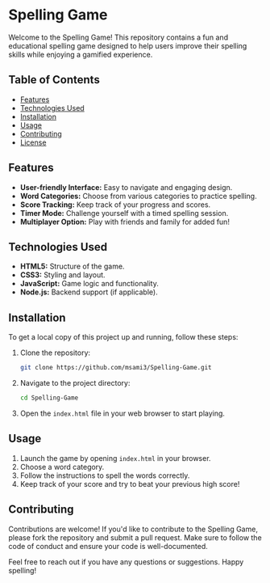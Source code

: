 # Spelling Game

Welcome to the Spelling Game! This repository contains a fun and educational spelling game designed to help users improve their spelling skills while enjoying a gamified experience.

## Table of Contents

- [Features](#features)
- [Technologies Used](#technologies-used)
- [Installation](#installation)
- [Usage](#usage)
- [Contributing](#contributing)
- [License](#license)

## Features

- **User-friendly Interface:** Easy to navigate and engaging design.
- **Word Categories:** Choose from various categories to practice spelling.
- **Score Tracking:** Keep track of your progress and scores.
- **Timer Mode:** Challenge yourself with a timed spelling session.
- **Multiplayer Option:** Play with friends and family for added fun!

## Technologies Used

- **HTML5:** Structure of the game.
- **CSS3:** Styling and layout.
- **JavaScript:** Game logic and functionality.
- **Node.js:** Backend support (if applicable).

## Installation

To get a local copy of this project up and running, follow these steps:

1. Clone the repository:
   ```bash
   git clone https://github.com/msami3/Spelling-Game.git
   ```

2. Navigate to the project directory:
   ```bash
   cd Spelling-Game
   ```

3. Open the `index.html` file in your web browser to start playing.

## Usage

1. Launch the game by opening `index.html` in your browser.
2. Choose a word category.
3. Follow the instructions to spell the words correctly.
4. Keep track of your score and try to beat your previous high score!

## Contributing

Contributions are welcome! If you'd like to contribute to the Spelling Game, please fork the repository and submit a pull request. Make sure to follow the code of conduct and ensure your code is well-documented.

Feel free to reach out if you have any questions or suggestions. Happy spelling!
